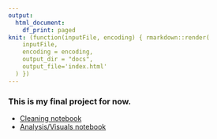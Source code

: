 ```yaml
---
output:
  html_document:
    df_print: paged
knit: (function(inputFile, encoding) { rmarkdown::render(
    inputFile,
    encoding = encoding,
    output_dir = "docs",
    output_file='index.html'
  ) })
---
```


### This is my final project for now.

- [Cleaning notebook](https://athenahawkins.github.io/athena-final/01-cleaning.html)
- [Analysis/Visuals notebook](https://athenahawkins.github.io/athena-final/02-analysis.html)
